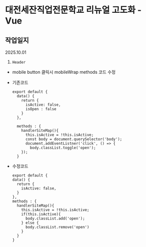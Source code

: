 # 대전세잔직업전문학교 리뉴얼 고도화 - Vue

## 작업일지

2025.10.01
1. `Header`
  - mobile button 클릭시 mobileWrap methods 코드 수정
  - 기존코드
    ```vue
    export default {
      data() {
        return {
          isActive: false,
          isOpen : false
        }
      },
    
      methods : {
        handlerSiteMap(){
          this.isActive = !this.isActive;
          const body = document.querySelector('body');
          document.addEventListner('click', () => {
            body.classList.toggle('open');
        });
      }
    ```
    
  - 수정코드
    ```vue
    export default {
    data() {
      return {
        isActive: false,
      }
    },
    methods : {
      handlerSiteMap(){
        this.isActive = !this.isActive;
        if(this.isActive){
          body.classList.add('open');
        } else {
          body.classList.remove('open')
        }
      }
    }
    ```

    
